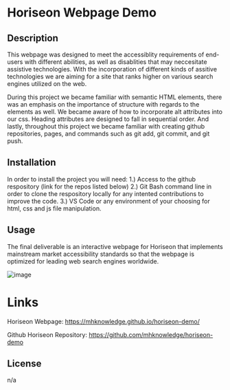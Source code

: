 # Horiseon Webpage Demo

## Description

This webpage was designed to meet the accessiblity requirements of end-users with different abilities, as well as disablities that may neccesitate assistive technologies.  With the incorporation of different kinds of assitive technologies we are aiming for a site that ranks higher on various search engines utilized on the web.

During this project we became familiar with semantic HTML elements, there was an emphasis on the importance of structure with regards to the elements as well.  We became aware of how to incorporate alt attributes into our css.  Heading attributes are designed to fall in sequential order.  And lastly, throughout this project we became familiar with creating github repositories, pages, and commands such as git add, git commit, and git push.

## Installation

In order to install the project you will need:
1.) Access to the github respository (link for the repos listed below)
2.) Git Bash command line in order to clone the respository locally for any intented contributions to improve the code.
3.) VS Code or any environment of your choosing for html, css and js file manipulation.

## Usage
The final deliverable is an interactive webpage for Horiseon that implements mainstream market accessibility standards so that the webpage is optimized for leading web search engines worldwide.

![image](https://user-images.githubusercontent.com/79174643/110246506-dba5c300-7f35-11eb-9c0a-516a018e9665.png)

# Links
Horiseon Webpage: https://mhknowledge.github.io/horiseon-demo/

Github Horiseon Repository: https://github.com/mhknowledge/horiseon-demo

## License
n/a


